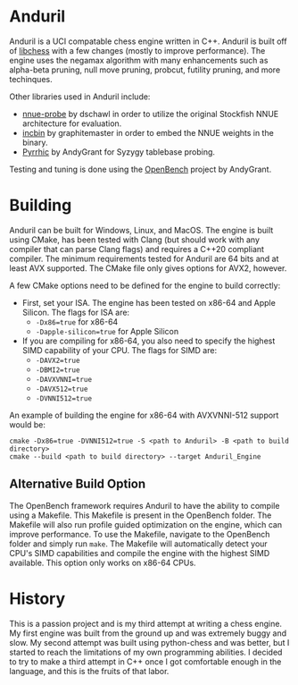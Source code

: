 # Anduril

Anduril is a UCI compatable chess engine written in C++.
Anduril is built off of [libchess](https://github.com/Mk-Chan/libchess) with a few changes (mostly to improve performance).
The engine uses the negamax algorithm with many enhancements such as alpha-beta pruning, null move pruning, probcut, futility pruning, and more techinques.

Other libraries used in Anduril include:    
- [nnue-probe](https://github.com/dshawul/nnue-probe) by dschawl in order to utilize the original Stockfish NNUE architecture for evaluation.     
- [incbin](https://github.com/graphitemaster/incbin) by graphitemaster in order to embed the NNUE weights in the binary.  
- [Pyrrhic](https://github.com/AndyGrant/Pyrrhic) by AndyGrant for Syzygy tablebase probing.

Testing and tuning is done using the [OpenBench](https://github.com/AndyGrant/OpenBench) project by AndyGrant.

# Building
Anduril can be built for Windows, Linux, and MacOS.  The engine is built using CMake, has been tested with Clang (but should work with any compiler that can parse Clang flags) and requires a C++20 compliant compiler.
The minimum requirements tested for Anduril are 64 bits and at least AVX supported.  The CMake file only gives options for AVX2, however.

A few CMake options need to be defined for the engine to build correctly:
- First, set your ISA.  The engine has been tested on x86-64 and Apple Silicon.  The flags for ISA are:
    - `-Dx86=true` for x86-64
    - `-Dapple-silicon=true` for Apple Silicon
- If you are compiling for x86-64, you also need to specify the highest SIMD capability of your CPU.  The flags for SIMD are:
    - `-DAVX2=true`
    - `-DBMI2=true`
    - `-DAVXVNNI=true`
    - `-DAVX512=true`
    - `-DVNNI512=true`

An example of building the engine for x86-64 with AVXVNNI-512 support would be:
```
cmake -Dx86=true -DVNNI512=true -S <path to Anduril> -B <path to build directory>
cmake --build <path to build directory> --target Anduril_Engine
```

## Alternative Build Option
The OpenBench framework requires Anduril to have the ability to compile using a Makefile.  This Makefile is present in the OpenBench folder.
The Makefile will also run profile guided optimization on the engine, which can improve performance.  To use the Makefile, navigate to the OpenBench folder and simply run `make`.
The Makefile will automatically detect your CPU's SIMD capabilities and compile the engine with the highest SIMD available.  This option only works on x86-64 CPUs.

# History
This is a passion project and is my third attempt at writing a chess engine.  My first engine was built from the ground up and was extremely buggy and slow.
My second attempt was built using python-chess and was better, but I started to reach the limitations of my own programming abilities.
I decided to try to make a third attempt in C++ once I got comfortable enough in the language, and this is the fruits of that labor.

